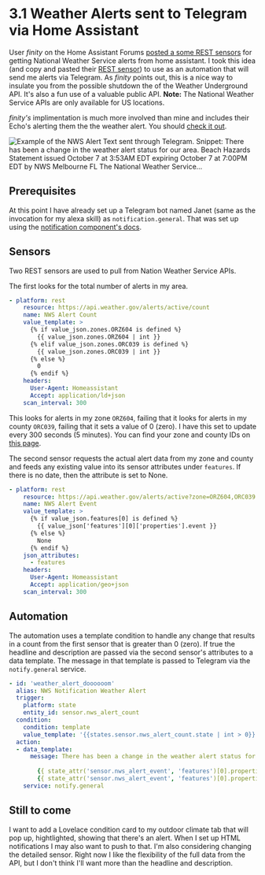 # 3.1 Weather Alerts sent to Telegram via Home Assistant

User _finity_ on the Home Assistant Forums [posted a some REST sensors](https://community.home-assistant.io/t/severe-weather-alerts-from-the-us-national-weather-service/71853/11) for getting National Weather Service alerts from home assistant. I took this idea (and copy and pasted their [REST sensor](https://www.home-assistant.io/components/sensor.rest/)) to use as an automation that will send me alerts via Telegram. As _finity_ points out, this is a nice way to insulate you from the possible shutdown the of the Weather Underground API. It's also a fun use of a valuable public API. **Note:** The National Weather Service APIs are only available for US locations.

_finity's_ implimentation is much more involved than mine and includes their Echo's alerting them the the weather alert. You should [check it out](https://community.home-assistant.io/t/severe-weather-alerts-from-the-us-national-weather-service/71853/11).

![Example of the NWS Alert Text sent through Telegram. Snippet: There has been a change in the weather alert status for our area.
Beach Hazards Statement issued October 7 at 3:53AM EDT expiring October 7 at 7:00PM EDT by NWS Melbourne FL The National Weather Service...](images/3.1-1_telegram-example.png)

## Prerequisites

At this point I have already set up a Telegram bot named Janet (same as the invocation for my alexa skill)  as `notification.general`. That was set up using the [notification component's docs](https://www.home-assistant.io/components/notify.telegram/).

## Sensors

Two REST sensors are used to pull from Nation Weather Service APIs.

The first looks for the total number of alerts in my area.

```YAML
- platform: rest
    resource: https://api.weather.gov/alerts/active/count
    name: NWS Alert Count
    value_template: >
      {% if value_json.zones.ORZ604 is defined %}
        {{ value_json.zones.ORZ604 | int }}
      {% elif value_json.zones.ORC039 is defined %}
        {{ value_json.zones.ORC039 | int }}
      {% else %}
        0
      {% endif %}
    headers:
      User-Agent: Homeassistant
      Accept: application/ld+json
    scan_interval: 300
```

This looks for alerts in my zone `ORZ604`, failing that it looks for alerts in my county `ORC039`, failing that it sets a value of 0 (zero). I have this set to update every 300 seconds (5 minutes). You can find your zone and county IDs on [this page](https://alerts.weather.gov/).

The second sensor requests the actual alert data from my zone and county and feeds any existing value into its sensor attributes under `features`. If there is no date, then the attribute is set to None.

```YAML
- platform: rest
    resource: https://api.weather.gov/alerts/active?zone=ORZ604,ORC039
    name: NWS Alert Event
    value_template: >
      {% if value_json.features[0] is defined %}
        {{ value_json['features'][0]['properties'].event }}
      {% else %}
        None
      {% endif %}
    json_attributes:
      - features
    headers:
      User-Agent: Homeassistant
      Accept: application/geo+json
    scan_interval: 300
```

## Automation

The automation uses a template condition to handle any change that results in a count from the first sensor that is greater than 0 (zero). If true the headline and description are passed via the second sensor's attributes to a data template. The message in that template is passed to Telegram via the `notify.general` service.

```YAML
- id: 'weather_alert_doooooom'
  alias: NWS Notification Weather Alert
  trigger:
    platform: state
    entity_id: sensor.nws_alert_count
  condition:
    condition: template
    value_template: '{{states.sensor.nws_alert_count.state | int > 0}}'
  action:
  - data_template:
      message: There has been a change in the weather alert status for our area.
      
        {{ state_attr('sensor.nws_alert_event', 'features')[0].properties.headline }}
        {{ state_attr('sensor.nws_alert_event', 'features')[0].properties.description }}
    service: notify.general
```

## Still to come

I want to add a Lovelace condition card to my outdoor climate tab that will pop up, hightlighted, showing that there's an alert. When I set up HTML notifications I may also want to push to that. I'm also considering changing the detailed sensor. Right now I like the flexibility of the full data from the API, but I don't think I'll want more than the headline and description.